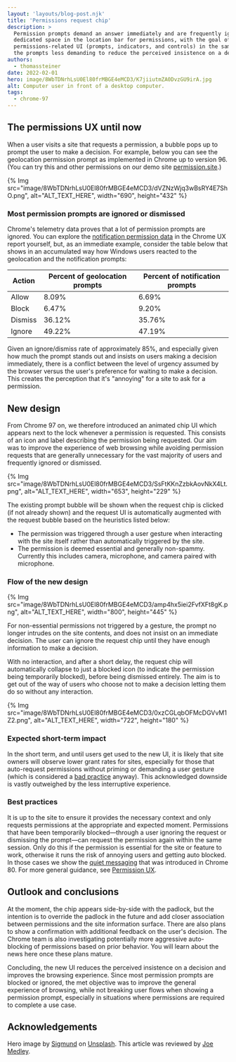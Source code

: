 ```yaml
---
layout: 'layouts/blog-post.njk'
title: 'Permissions request chip'
description: >
  Permission prompts demand an answer immediately and are frequently ignored. Chrome 97 adds
  dedicated space in the location bar for permissions, with the goal of putting all
  permissions-related UI (prompts, indicators, and controls) in the same place and thereby making
  the prompts less demanding to reduce the perceived insistence on a decision.
authors:
  - thomassteiner
date: 2022-02-01
hero: image/8WbTDNrhLsU0El80frMBGE4eMCD3/K7jiiutmZA0DvzGU9irA.jpg
alt: Computer user in front of a desktop computer.
tags:
  - chrome-97
---
```


## The permissions UX until now

When a user visits a site that requests a permission, a bubble pops up to prompt the user to make a
decision. For example, below you can see the geolocation permission prompt as implemented in Chrome
up to version 96. (You can try this and other permissions on our demo site
[permission.site](https://permission.site/).)

{% Img src="image/8WbTDNrhLsU0El80frMBGE4eMCD3/dVZNzWjq3wBsRY4E7ShO.png", alt="ALT_TEXT_HERE", width="690", height="432" %}

### Most permission prompts are ignored or dismissed

Chrome's telemetry data proves that a lot of permission prompts are ignored. You can explore the
[notification permission data](https://developers.google.com/web/updates/2020/02/notification-permission-data-in-crux)
in the Chrome UX report yourself, but, as an immediate example, consider the table below that shows
in an accumulated way how Windows users reacted to the geolocation and the notification prompts:

<div class="table-wrapper scrollbar">
<table>
<thead>
<tr>
<th>Action</th>
<th>Percent of geolocation prompts</th>
<th>Percent of notification prompts</th>
</tr>
</thead>
<tbody>
<tr>
<td>Allow</td>
<td>8.09%</td>
<td>6.69%</td>
</tr>
<tr>
<td>Block</td>
<td>6.47%</td>
<td>9.20%</td>
</tr>
<tr>
<td>Dismiss</td>
<td>36.12%</td>
<td>35.76%</td>
</tr>
<tr>
<td>Ignore</td>
<td>49.22%</td>
<td>47.19%</td>
</tr>
</tbody>
</table>
</div>

Given an ignore/dismiss rate of approximately 85%, and especially given how much the prompt stands out and
insists on users making a decision immediately, there is a conflict between the level of urgency
assumed by the browser versus the user's preference for waiting to make a decision. This creates the
perception that it's "annoying" for a site to ask for a permission.

## New design

From Chrome 97 on, we therefore introduced an animated chip UI which appears next to the lock
whenever a permission is requested. This consists of an icon and label describing the permission being
requested. Our aim was to improve the experience of web browsing while avoiding permission requests 
that are generally unnecessary for the vast majority of users and frequently ignored or dismissed.

{% Img src="image/8WbTDNrhLsU0El80frMBGE4eMCD3/SsFtKKnZzbkAovNkX4Lt.png", alt="ALT_TEXT_HERE", width="653", height="229" %}

The existing prompt bubble will be shown when the request chip is clicked (if not already shown) and
the request UI is automatically augmented with the request bubble based on the heuristics listed
below:

- The permission was triggered through a user gesture when interacting with the site itself rather
  than automatically triggered by the site.
- The permission is deemed essential and generally non-spammy. Currently this includes camera,
  microphone, and camera paired with microphone.

### Flow of the new design

{% Img src="image/8WbTDNrhLsU0El80frMBGE4eMCD3/amp4hx5iei2FvfXFt8gK.png", alt="ALT_TEXT_HERE", width="800", height="445" %}

For non-essential permissions not triggered by a gesture, the prompt no longer intrudes on the site
contents, and does not insist on an immediate decision. The user can ignore the request chip until
they have enough information to make a decision.

With no interaction, and after a short delay, the request chip will automatically collapse to just a
blocked icon (to indicate the permission being temporarily blocked), before being dismissed
entirely. The aim is to get out of the way of users who choose not to make a decision letting them do so
without any interaction.

{% Img src="image/8WbTDNrhLsU0El80frMBGE4eMCD3/0xzCGLqbOFMcDGVvM1Z2.png", alt="ALT_TEXT_HERE", width="722", height="180" %}

### Expected short-term impact

In the short term, and until users get used to the new UI, it is likely that site owners will observe
lower grant rates for sites, especially for those that auto-request permissions without priming or
demanding a user gesture (which is considered a [bad practice](https://web.dev/notification-on-start/) anyway). This
acknowledged downside is vastly outweighed by the less interruptive experience.

### Best practices

It is up to the site to ensure it provides the necessary context and only requests permissions at
the appropriate and expected moment. Permissions that have been temporarily blocked—through a user
ignoring the request or dismissing the prompt—can request the permission again within the same
session. Only do this if the permission is essential for the site or feature to work, otherwise it
runs the risk of annoying users and getting auto blocked. In those cases we show the
[quiet messaging](https://blog.chromium.org/2020/01/introducing-quieter-permission-ui-for.html) that
was introduced in Chrome 80. For more general guidance, see
[Permission UX](https://developers.google.com/web/fundamentals/push-notifications/permission-ux).

## Outlook and conclusions

At the moment, the chip appears side-by-side with the padlock, but the intention is to override
the padlock in the future and add closer association between permissions and the site information
surface. There are also plans to show a confirmation with additional feedback on the user's decision.
The Chrome team is also investigating potentially more aggressive auto-blocking of permissions
based on prior behavior. You will learn about the news here once these plans mature.

Concluding, the new UI reduces the perceived insistence on a decision and improves the browsing
experience. Since most permission prompts are blocked or ignored, the met objective was to improve the
general experience of browsing, while not breaking user flows when showing a permission prompt,
especially in situations where permissions are required to complete a use case.

## Acknowledgements

Hero image by [Sigmund](https://unsplash.com/@sigmund) on
[Unsplash](https://unsplash.com/photos/UmaojK7erQo). This article was reviewed by
[Joe Medley](https://github.com/jpmedley).
